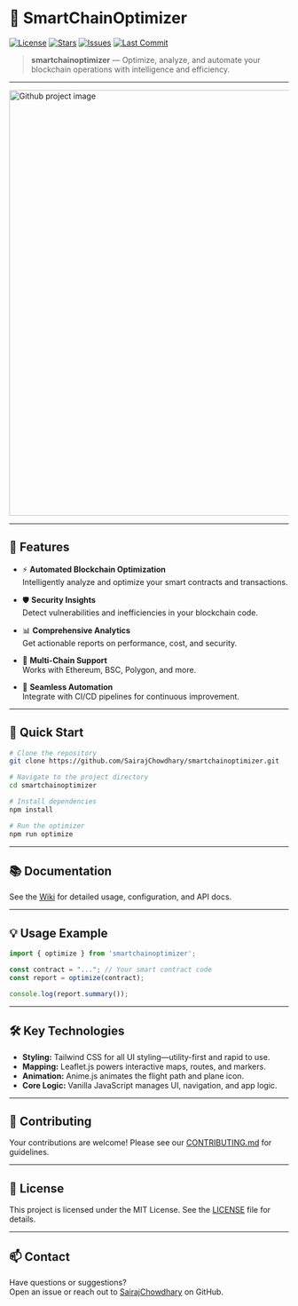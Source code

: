 # 🚀 SmartChainOptimizer

[![License](https://img.shields.io/github/license/SairajChowdhary/smartchainoptimizer.svg?style=flat-square)](LICENSE)
[![Stars](https://img.shields.io/github/stars/SairajChowdhary/smartchainoptimizer.svg?style=flat-square)](https://github.com/SairajChowdhary/smartchainoptimizer/stargazers)
[![Issues](https://img.shields.io/github/issues/SairajChowdhary/smartchainoptimizer.svg?style=flat-square)](https://github.com/SairajChowdhary/smartchainoptimizer/issues)
[![Last Commit](https://img.shields.io/github/last-commit/SairajChowdhary/smartchainoptimizer?style=flat-square)](https://github.com/SairajChowdhary/smartchainoptimizer/commits/main)

> **smartchainoptimizer** — Optimize, analyze, and automate your blockchain operations with intelligence and efficiency.

---

<!-- Banner section: Insert your banner image link below -->
<img width="1391" height="767" alt="Github project image" src="https://github.com/user-attachments/assets/db5af1c2-de83-4aa5-938e-8652b7ac01d4" />

---

## 🌟 Features

- ⚡ **Automated Blockchain Optimization**  
  Intelligently analyze and optimize your smart contracts and transactions.

- 🛡️ **Security Insights**  
  Detect vulnerabilities and inefficiencies in your blockchain code.

- 📊 **Comprehensive Analytics**  
  Get actionable reports on performance, cost, and security.

- 🔗 **Multi-Chain Support**  
  Works with Ethereum, BSC, Polygon, and more.

- 🤖 **Seamless Automation**  
  Integrate with CI/CD pipelines for continuous improvement.

---

## 🏁 Quick Start

```bash
# Clone the repository
git clone https://github.com/SairajChowdhary/smartchainoptimizer.git

# Navigate to the project directory
cd smartchainoptimizer

# Install dependencies
npm install

# Run the optimizer
npm run optimize
```

---

## 📚 Documentation

See the [Wiki](https://github.com/SairajChowdhary/smartchainoptimizer/wiki) for detailed usage, configuration, and API docs.

---

## 💡 Usage Example

```js
import { optimize } from 'smartchainoptimizer';

const contract = "..."; // Your smart contract code
const report = optimize(contract);

console.log(report.summary());
```

---

## 🛠️ Key Technologies

- **Styling:** Tailwind CSS for all UI styling—utility-first and rapid to use.
- **Mapping:** Leaflet.js powers interactive maps, routes, and markers.
- **Animation:** Anime.js animates the flight path and plane icon.
- **Core Logic:** Vanilla JavaScript manages UI, navigation, and app logic.

---

## 🙌 Contributing

Your contributions are welcome! Please see our [CONTRIBUTING.md](CONTRIBUTING.md) for guidelines.

---

## 📄 License

This project is licensed under the MIT License. See the [LICENSE](LICENSE) file for details.

---

## 📫 Contact

Have questions or suggestions?  
Open an issue or reach out to [SairajChowdhary](https://github.com/SairajChowdhary) on GitHub.

````
